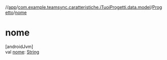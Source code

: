 //[app](../../../index.md)/[com.example.teamsync.caratteristiche.iTuoiProgetti.data.model](../index.md)/[Progetto](index.md)/[nome](nome.md)

# nome

[androidJvm]\
val [nome](nome.md): [String](https://kotlinlang.org/api/latest/jvm/stdlib/kotlin/-string/index.html)
